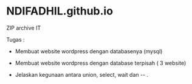 # NDIFADHIL.github.io
ZIP archive IT

Tugas :
- Membuat website wordpress dengan databasenya (mysql)

- Membuat website wordpress dengan database terpisah ( 3 website)

- Jelaskan kegunaan antara union, select, wait dan -- .
